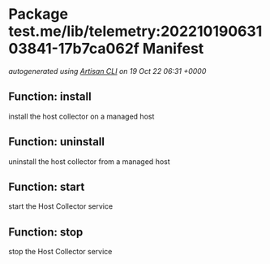 # Package test.me/lib/telemetry:20221019063103841-17b7ca062f Manifest
*autogenerated using [Artisan CLI](https://github.com/southwinds-io/artisan) on 19 Oct 22 06:31 +0000*
## Function: install
install the host collector on a managed host
## Function: uninstall
uninstall the host collector from a managed host
## Function: start
start the Host Collector service
## Function: stop
stop the Host Collector service
